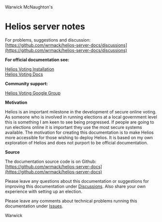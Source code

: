 Warwick McNaughton's

# Helios server notes

For problems, suggestions and discussion:     
[https://github.com/wrmack/helios-server-docs/discussions](https://github.com/wrmack/helios-server-docs/discussions)

**For official documentation see:**

[Helios Voting Installation](https://github.com/benadida/helios-server/blob/master/INSTALL.md)    
[Helios Voting Docs](https://vote.heliosvoting.org/docs)

**Community support:**  

[Helios Voting Google Group](https://groups.google.com/forum/#!forum/helios-voting) 

**Motivation**

Helios is an important milestone in the development of secure online voting.  As someone who is involved in running elections at a local government level this is something I am keen to see being progressed. If people are going to run elections online it is important they use the most secure systems available. The motivation for creating this documentation is to make Helios more accessible for those wishing to deploy Helios.  It is based on my own exploration of Helios and does not purport to be official documentation.

**Source**

The documentation source code is on Github: [https://github.com/wrmack/helios-server-docs](https://github.com/wrmack/helios-server-docs)

Please leave any questions about this documentation or suggestions for improving this documentation under [Discussions](https://github.com/wrmack/helios-server-docs/discussions).  Also share your own experience with setting up an election.

Please leave any comments about technical problems running this documentation under [Issues](https://github.com/wrmack/helios-server-docs/issues).

Warwick
